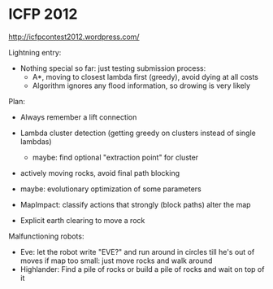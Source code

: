 # ICFP 2012

http://icfpcontest2012.wordpress.com/

Lightning entry:

 * Nothing special so far: just testing submission process:
    - A*, moving to closest lambda first (greedy), avoid dying at all costs
    - Algorithm ignores any flood information, so drowing is very likely

Plan:

 * Always remember a lift connection
 * Lambda cluster detection (getting greedy on clusters instead of single lambdas)
    - maybe: find optional "extraction point" for cluster
 * actively moving rocks, avoid final path blocking
 * maybe: evolutionary optimization of some parameters
 * MapImpact: classify actions that strongly (block paths) alter the map

 * Explicit earth clearing to move a rock


Malfunctioning robots:

 * Eve: let the robot write "EVE?" and run around in circles till he's out of moves
   if map too small: just move rocks and walk around
 * Highlander: Find a pile of rocks or build a pile of rocks and wait on top of it

